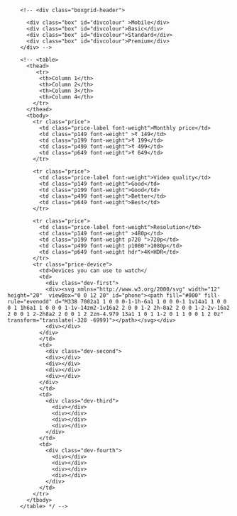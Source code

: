 <!-- <div class="reg-bottom">
          <i class="fa-solid fa-check"></i>
          <p>
            Watch all you want. Ad-free.
          </p>
        </div>
        <div class="reg-bottom">
          <i class="fa-solid fa-check"></i>
          <p>Recommendations just for you.</p>
        </div>
        <div class="reg-bottom">
          <i class="fa-solid fa-check"></i>
          <p>Change or cancel your plan anytime.
          </p>
        </div> -->

        <!-- <div class="boxgrid-header">

          <div class="box" id="divcolour" >Mobile</div>
          <div class="box" id="divcolour">Basic</div>
          <div class="box" id="divcolour">Standard</div>
          <div class="box" id="divcolour">Premium</div>
        </div> -->
        
        <!-- <table>
          <thead>
             <tr>
              <th>Column 1</th>
              <th>Column 2</th>
              <th>Column 3</th>
              <th>Column 4</th>
            </tr> 
          </thead>
          <tbody>
            <tr class="price">
              <td class="price-label font-weight">Monthly price</td>
              <td class="p149 font-weight" >₹ 149</td>
              <td class="p199 font-weight">₹ 199</td>
              <td class="p499 font-weight">₹ 499</td>
              <td class="p649 font-weight">₹ 649</td>
            </tr>
            
            <tr class="price">
              <td class="price-label font-weight">Video quality</td>
              <td class="p149 font-weight">Good</td>
              <td class="p199 font-weight">Good</td>
              <td class="p499 font-weight">Better</td>
              <td class="p649 font-weight">Best</td>
            </tr>
            
            <tr class="price">
              <td class="price-label font-weight">Resolution</td>
              <td class="p149 font-weight" >480p</td>
              <td class="p199 font-weight p720 ">720p</td>
              <td class="p499 font-weight p1080">1080p</td>
              <td class="p649 font-weight hdr">4K+HDR</td>
            </tr>
            <tr class="price-device">
              <td>Devices you can use to watch</
              <td>
                <div class="dev-first">
                <div><svg xmlns="http://www.w3.org/2000/svg" width="12" height="20"  viewBox="0 0 12 20" id="phone"><path fill="#000" fill-rule="evenodd" d="M338 7002a1 1 0 0 0-1-1h-6a1 1 0 0 0-1 1v14a1 1 0 0 0 1 1h6a1 1 0 0 0 1-1v-14zm2-1v16a2 2 0 0 1-2 2h-8a2 2 0 0 1-2-2v-16a2 2 0 0 1 2-2h8a2 2 0 0 1 2 2zm-4.979 13a1 1 0 1 1-2 0 1 1 0 0 1 2 0z" transform="translate(-328 -6999)"></path></svg></div>
                <div></div>
              </div>
              </td>
              <td>
                <div class="dev-second">
                <div></div>
                <div></div>
                <div></div>
                <div></div>
              </div>
              </td>
              <td>
                <div class="dev-third">
                  <div></div>
                  <div></div>
                  <div></div>
                  <div></div>
                </div>
              </td>
              <td>
                <div class="dev-fourth">
                  <div></div>
                  <div></div>
                  <div></div>
                  <div></div>
                </div>
              </td>
            </tr>
          </tbody>
        </table> */ -->